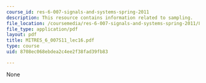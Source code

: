 ```yaml
---
course_id: res-6-007-signals-and-systems-spring-2011
description: This resource contains information related to sampling.
file_location: /coursemedia/res-6-007-signals-and-systems-spring-2011/8708ec068ebdea2c4ee2f38fad39fb83_MITRES_6_007S11_lec16.pdf
file_type: application/pdf
layout: pdf
title: MITRES_6_007S11_lec16.pdf
type: course
uid: 8708ec068ebdea2c4ee2f38fad39fb83

---
```

None